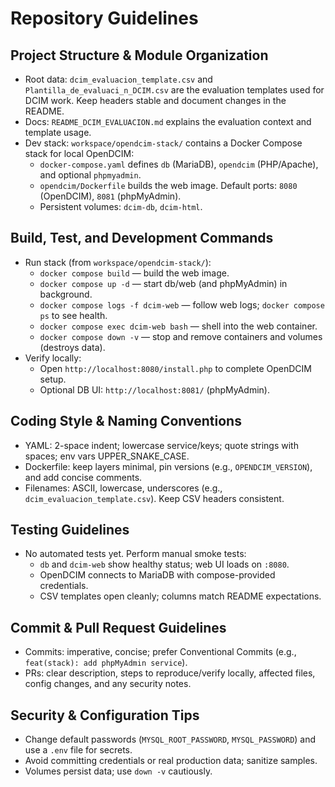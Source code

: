 # Repository Guidelines

## Project Structure & Module Organization
- Root data: `dcim_evaluacion_template.csv` and `Plantilla_de_evaluaci_n_DCIM.csv` are the evaluation templates used for DCIM work. Keep headers stable and document changes in the README.
- Docs: `README_DCIM_EVALUACION.md` explains the evaluation context and template usage.
- Dev stack: `workspace/opendcim-stack/` contains a Docker Compose stack for local OpenDCIM:
  - `docker-compose.yaml` defines `db` (MariaDB), `opendcim` (PHP/Apache), and optional `phpmyadmin`.
  - `opendcim/Dockerfile` builds the web image. Default ports: `8080` (OpenDCIM), `8081` (phpMyAdmin).
  - Persistent volumes: `dcim-db`, `dcim-html`.

## Build, Test, and Development Commands
- Run stack (from `workspace/opendcim-stack/`):
  - `docker compose build` — build the web image.
  - `docker compose up -d` — start db/web (and phpMyAdmin) in background.
  - `docker compose logs -f dcim-web` — follow web logs; `docker compose ps` to see health.
  - `docker compose exec dcim-web bash` — shell into the web container.
  - `docker compose down -v` — stop and remove containers and volumes (destroys data).
- Verify locally:
  - Open `http://localhost:8080/install.php` to complete OpenDCIM setup.
  - Optional DB UI: `http://localhost:8081/` (phpMyAdmin).

## Coding Style & Naming Conventions
- YAML: 2-space indent; lowercase service/keys; quote strings with spaces; env vars UPPER_SNAKE_CASE.
- Dockerfile: keep layers minimal, pin versions (e.g., `OPENDCIM_VERSION`), and add concise comments.
- Filenames: ASCII, lowercase, underscores (e.g., `dcim_evaluacion_template.csv`). Keep CSV headers consistent.

## Testing Guidelines
- No automated tests yet. Perform manual smoke tests:
  - `db` and `dcim-web` show healthy status; web UI loads on `:8080`.
  - OpenDCIM connects to MariaDB with compose-provided credentials.
  - CSV templates open cleanly; columns match README expectations.

## Commit & Pull Request Guidelines
- Commits: imperative, concise; prefer Conventional Commits (e.g., `feat(stack): add phpMyAdmin service`).
- PRs: clear description, steps to reproduce/verify locally, affected files, config changes, and any security notes.

## Security & Configuration Tips
- Change default passwords (`MYSQL_ROOT_PASSWORD`, `MYSQL_PASSWORD`) and use a `.env` file for secrets.
- Avoid committing credentials or real production data; sanitize samples.
- Volumes persist data; use `down -v` cautiously.

